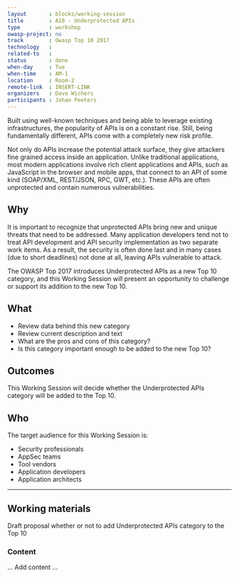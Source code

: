 ```yaml
---
layout       : blocks/working-session
title        : A10 - Underprotected APIs
type         : workshop
owasp-project: no
track        : Owasp Top 10 2017
technology   :
related-to   :
status       : done
when-day     : Tue
when-time    : AM-1
location     : Room-2
remote-link  : INSERT-LINK
organizers   : Dave Wichers
participants : Johan Peeters
---
```


Built using well-known techniques and being able to leverage existing infrastructures, the popularity of APIs is on a constant rise. Still, being fundamentally different, APIs come with a completely new risk profile.

Not only do APIs increase the potential attack surface, they give attackers fine grained access inside an application. Unlike traditional applications, most modern applications involve rich client applications and APIs, such as JavaScript in the browser and mobile apps, that connect to an API of some kind (SOAP/XML, REST/JSON, RPC, GWT, etc.). These APIs are often unprotected and contain numerous vulnerabilities.

## Why

It is important to recognize that unprotected APIs bring new and unique threats that need to be addressed. Many application developers tend not to treat API development and API security implementation as two separate work items. As a result, the security is often done last and in many cases (due to short deadlines) not done at all, leaving APIs vulnerable to attack.

The OWASP Top 2017 introduces Underprotected APIs as a new Top 10 category, and this Working Session will present an opportunity to challenge or support its addition to the new Top 10.

## What

 - Review data behind this new category
 - Review current description and text
 - What are the pros and cons of this category?
 - Is this category important enough to be added to the new Top 10?
 
## Outcomes 

This Working Session will decide whether the Underprotected APIs category will be added to the Top 10.

## Who

The target audience for this Working Session is:

 - Security professionals
 - AppSec teams
 - Tool vendors
 - Application developers
 - Application architects

--- 

## Working materials

Draft proposal whether or not to add Underprotected APIs category to the Top 10

### Content

... Add content ...
